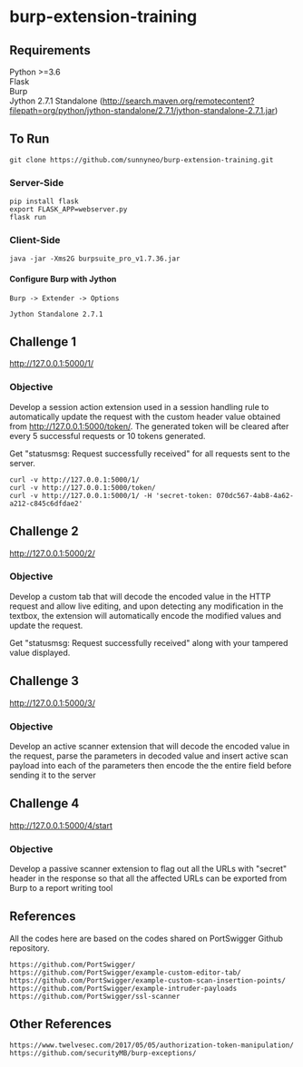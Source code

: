 # burp-extension-training

## Requirements
Python >=3.6 <br>
Flask <br>
Burp <br>
Jython 2.7.1 Standalone (http://search.maven.org/remotecontent?filepath=org/python/jython-standalone/2.7.1/jython-standalone-2.7.1.jar)

## To Run
```git clone https://github.com/sunnyneo/burp-extension-training.git```
### Server-Side
```
pip install flask
export FLASK_APP=webserver.py
flask run
```
### Client-Side
```java -jar -Xms2G burpsuite_pro_v1.7.36.jar```

#### Configure Burp with Jython
```
Burp -> Extender -> Options

Jython Standalone 2.7.1
```

## Challenge 1
http://127.0.0.1:5000/1/

### Objective
Develop a session action extension used in a session handling rule to automatically update the request with the custom header value obtained from http://127.0.0.1:5000/token/. The generated token will be cleared after every 5 successful requests or 10 tokens generated. 

Get "statusmsg: Request successfully received" for all requests sent to the server.  

```
curl -v http://127.0.0.1:5000/1/
curl -v http://127.0.0.1:5000/token/
curl -v http://127.0.0.1:5000/1/ -H 'secret-token: 070dc567-4ab8-4a62-a212-c845c6dfdae2'
```
## Challenge 2
http://127.0.0.1:5000/2/

### Objective
Develop a custom tab that will decode the encoded value in the HTTP request and allow live editing, and upon detecting any modification in the textbox, the extension will automatically encode  the modified values and update the request.

Get "statusmsg: Request successfully received" along with your tampered value displayed.

## Challenge 3
http://127.0.0.1:5000/3/

### Objective
Develop an active scanner extension that will decode the encoded value in the request, parse the parameters in decoded value and insert active scan payload into each of the parameters then encode the the entire field before sending it to the server

## Challenge 4 
http://127.0.0.1:5000/4/start 

### Objective
Develop a passive scanner extension to flag out all the URLs with "secret" header in the response so that all the affected URLs can be exported from Burp to a report writing tool 

## References
All the codes here are based on the codes shared on PortSwigger Github repository. 
```
https://github.com/PortSwigger/
https://github.com/PortSwigger/example-custom-editor-tab/
https://github.com/PortSwigger/example-custom-scan-insertion-points/
https://github.com/PortSwigger/example-intruder-payloads
https://github.com/PortSwigger/ssl-scanner

```

## Other References
```
https://www.twelvesec.com/2017/05/05/authorization-token-manipulation/
https://github.com/securityMB/burp-exceptions/
```